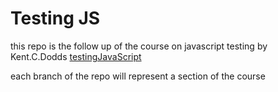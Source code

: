 # Testing JS

this repo is the follow up of the course on javascript testing by Kent.C.Dodds 
[testingJavaScript](https://testingjavascript.com/)

each branch of the repo will represent a section of the course







